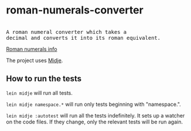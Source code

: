 # roman-numerals-converter

<pre>  
A roman numeral converter which takes a 
decimal and converts it into its roman equivalent.
</pre>

[Roman numerals info](http://www.novaroma.org/via_romana/numbers.html)

The project uses [Midje](https://github.com/marick/Midje/).

## How to run the tests

`lein midje` will run all tests.

`lein midje namespace.*` will run only tests beginning with "namespace.".

`lein midje :autotest` will run all the tests indefinitely. It sets up a
watcher on the code files. If they change, only the relevant tests will be
run again.
